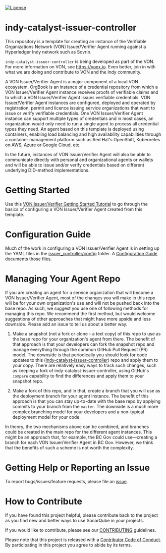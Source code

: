 [![License](https://img.shields.io/badge/License-Apache%202.0-blue.svg)](LICENSE)

# indy-catalyst-issuer-controller

This repository is a template for creating an instance of the Verifiable Organizations Network (VON) Issuer/Verifier Agent running against a Hyperledger Indy network such as Sovrin.

`indy-catalyst-issuer-controller` is being developed as part of the VON. For more information on VON, see https://vonx.io.  Even better, join in with what we are doing and contribute to VON and the Indy community.

A VON Issuer/Verifier Agent is a major component of a local VON ecosystem. OrgBook is an instance of a credential repository from which a VON Issuer/Verifier Agent instance receives proofs of verifiable claims and to which a VON Issuer/Verifier Agent issues verifiable credentials. VON Issuer/Verifier Agent instances are configured, deployed and operated by registration, permit and licence issuing service organizations that want to issue or verify verifiable credentials. One VON Issuer/Verifier Agent instance can support multiple types of credentials and in most cases, an organization would only need to run a single agent to process all credential types they need. An agent based on this template is deployed using containers, enabling load balancing and high availability capabilities through a container management platform such as Red Hat's OpenShift, Kubernetes on AWS, Azure or Google Cloud, etc.

In the future, instances of VON Issuer/Verifier Agent will also be able to communicate directly with personal and organizational agents or wallets and will be able to issue and/or verify credentials based on different underlying DID-method implementations.

# Getting Started

Use this [VON Issuer/Verifier Getting Started Tutorial](GettingStartedTutorial.md) to go through the basics of configuring a VON Issuer/Verifier Agent created from this template.

# Configuration Guide
Much of the work in configuring a VON Issuer/Verifier Agent is in setting up the YAML files in the [issuer_controller/config](issuer_controller/config) folder. A [Configuration Guide](issuer_controller/config/README.md) documents those files.

# Managing Your Agent Repo
If you are creating an agent for a service organization that will become a VON Issuer/Verifier Agent, most of the changes you will make in this repo will be for your own organization's use and will not be pushed back into the base repo. As such, we suggest you use one of following methods for managing this repo. We recommend the first method, but would welcome suggestions of other approaches that might have more upside and less downside. Please add an issue to tell us about a better way.

1. Make a snapshot (not a fork or clone - a text copy) of this repo to use as the base repo for your organization's agent from there. The benefit of that approach is that your developers can fork the snapshot repo and manage everything through the common GitHub Pull Request (PR) model.  The downside is that periodically you should look for code updates to this ([indy-catalyst-issuer-controller](https://github.com/bcgov/indy-catalyst-issuer-controller)) repo and apply them to your copy. There are relatively easy ways to track such changes, such as keeping a fork of indy-catalyst-issuer-controller, using GitHub's `compare` capability to find the differences and apply them to your snapshot repo.

2. Make a fork of this repo, and in that, create a branch that you will use as the deployment branch for your agent instance. The benefit of this approach is that you can stay up-to-date with the base repo by applying commits to your branch from the `master`. The downside is a much more complex branching model for your developers and a non-typical deployment model for your code.

In theory, the two mechanisms above can be combined, and branches could be created in the main repo for the different agent instances. This might be an approach that, for example, the BC Gov could use&mdash;creating a branch for each VON Issuer/Verifier Agent in BC Gov. However, we think that the benefits of such a scheme is not worth the complexity.

# Getting Help or Reporting an Issue
To report bugs/issues/feature requests, please file an [issue](../../issues).

# How to Contribute
If you have found this project helpful, please contribute back to the project as you find new and better ways to use SonarQube in your projects.

If you would like to contribute, please see our [CONTRIBUTING](./CONTRIBUTING.md) guidelines.

Please note that this project is released with a [Contributor Code of Conduct](./CODE_OF_CONDUCT.md). 
By participating in this project you agree to abide by its terms.

